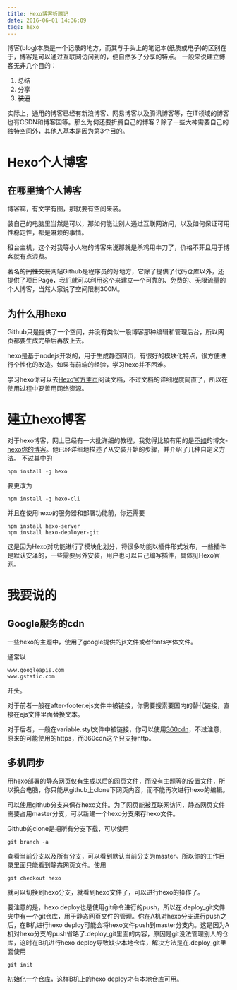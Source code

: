 ```yaml
---
title: Hexo博客折腾记
date: 2016-06-01 14:36:09
tags: hexo
---
```

博客(blog)本质是一个记录的地方，而其与手头上的笔记本(纸质或电子)的区别在于，博客是可以通过互联网访问到的，便自然多了分享的特点。
一般来说建立博客无非几个目的：
1. 总结
2. 分享
3. ~~装逼~~

<!--more-->
实际上，通用的博客已经有新浪博客、网易博客以及腾讯博客等，在IT领域的博客也有CSDN和博客园等。那么为何还要折腾自己的博客？除了一些大神需要自己的独特空间外，其他人基本是因为第3个目的。

# Hexo个人博客

## 在哪里搞个人博客
博客嘛，有文字有图，那就要有空间来装。

装自己的电脑里当然是可以，那如何能让别人通过互联网访问，以及如何保证可用性稳定性，都是麻烦的事情。

租台主机，这个对我等小人物的博客来说那就是杀鸡用牛刀了，价格不菲且用于博客就有点浪费。

著名的~~同性交友~~网站Github是程序员的好地方，它除了提供了代码仓库以外，还提供了项目Page，我们就可以利用这个来建立一个可靠的、免费的、无限流量的个人博客，当然人家说了空间限制300M。

## 为什么用hexo

Github只是提供了一个空间，并没有类似一般博客那种编辑和管理后台，所以网页都要生成完毕后再放上去。

hexo是基于nodejs开发的，用于生成静态网页，有很好的模块化特点，很方便进行个性化的改造。如果有前端的经验，学习hexo并不困难。

学习hexo你可以去[Hexo官方主页](http://www.hexo.io)阅读文档，不过文档的详细程度简直了，所以在使用过程中要善用网络资源。

# 建立hexo博客

对于hexo博客，网上已经有一大批详细的教程，我觉得比较有用的是[不如](http://ibruce.info)的博文\-[hexo你的博客](http://ibruce.info/2013/11/22/hexo-your-blog/)。他已经详细地描述了从安装开始的步骤，并介绍了几种自定义方法。
不过其中的
```
npm install -g hexo
```
要更改为
```
npm install -g hexo-cli
```
并且在使用hexo的服务器和部署功能前，你还需要
```
npm install hexo-server
npm install hexo-deployer-git
```
这是因为Hexo对功能进行了模块化划分，将很多功能以插件形式发布，一些插件是默认安泽的，一些需要另外安装，用户也可以自己编写插件，具体见Hexo官网。

# 我要说的

## Google服务的cdn

一些hexo的主题中，使用了google提供的js文件或者fonts字体文件。

通常以
```
www.googleapis.com
www.gstatic.com
```
开头。

对于前者一般在after-footer.ejs文件中被链接，你需要搜索要国内的替代链接，直接在ejs文件里面替换文本。

对于后者，一般在variable.styl文件中被链接，你可以使用[360cdn](http://libs.useso.com)，不过注意，原来的可能使用的https，而360cdn这个只支持http。

## 多机同步

用hexo部署的静态网页仅有生成以后的网页文件，而没有主题等的设置文件，所以换台电脑，你只能从github上clone下网页内容，而不能再次进行hexo的编辑。

可以使用github分支来保存hexo文件。为了网页能被互联网访问，静态网页文件需要占用master分支，可以新建一个hexo分支来存hexo文件。

Github的clone是把所有分支下载，可以使用
```
git branch -a
```
查看当前分支以及所有分支，可以看到默认当前分支为master。所以你的工作目录里面只能看到静态网页文件。使用
```
git checkout hexo
```
就可以切换到hexo分支，就看到hexo文件了，可以进行hexo的操作了。

要注意的是，hexo deploy也是使用git命令进行的push，所以在.deploy_git文件夹中有一个git仓库，用于静态网页文件的管理。你在A机对hexo分支进行push之后，在B机进行hexo deploy可能会将hexo文件push到master分支内。这是因为A机对hexo分支的push省略了.deploy_git里面的内容，原因是git没法管理别人的仓库，这时在B机进行hexo deploy导致缺少本地仓库，解决方法是在.deploy_git里面使用
```
git init
```
初始化一个仓库，这样B机上的hexo deploy才有本地仓库可用。
